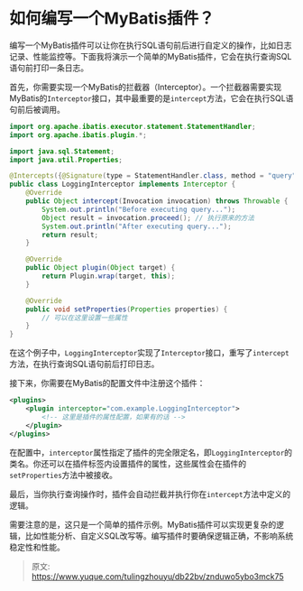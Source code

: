 # 如何编写一个MyBatis插件？

编写一个MyBatis插件可以让你在执行SQL语句前后进行自定义的操作，比如日志记录、性能监控等。下面我将演示一个简单的MyBatis插件，它会在执行查询SQL语句前打印一条日志。

首先，你需要实现一个MyBatis的拦截器（Interceptor）。一个拦截器需要实现MyBatis的`Interceptor`接口，其中最重要的是`intercept`方法，它会在执行SQL语句前后被调用。

```java
import org.apache.ibatis.executor.statement.StatementHandler;
import org.apache.ibatis.plugin.*;

import java.sql.Statement;
import java.util.Properties;

@Intercepts({@Signature(type = StatementHandler.class, method = "query", args = {Statement.class, org.apache.ibatis.session.ResultHandler.class})})
public class LoggingInterceptor implements Interceptor {
    @Override
    public Object intercept(Invocation invocation) throws Throwable {
        System.out.println("Before executing query...");
        Object result = invocation.proceed(); // 执行原来的方法
        System.out.println("After executing query...");
        return result;
    }

    @Override
    public Object plugin(Object target) {
        return Plugin.wrap(target, this);
    }

    @Override
    public void setProperties(Properties properties) {
        // 可以在这里设置一些属性
    }
}
```

在这个例子中，`LoggingInterceptor`实现了`Interceptor`接口，重写了`intercept`方法，在执行查询SQL语句前后打印日志。

接下来，你需要在MyBatis的配置文件中注册这个插件：

```xml
<plugins>
    <plugin interceptor="com.example.LoggingInterceptor">
        <!-- 这里是插件的属性配置，如果有的话 -->
    </plugin>
</plugins>
```

在配置中，`interceptor`属性指定了插件的完全限定名，即`LoggingInterceptor`的类名。你还可以在插件标签内设置插件的属性，这些属性会在插件的`setProperties`方法中被接收。

最后，当你执行查询操作时，插件会自动拦截并执行你在`intercept`方法中定义的逻辑。

需要注意的是，这只是一个简单的插件示例。MyBatis插件可以实现更复杂的逻辑，比如性能分析、自定义SQL改写等。编写插件时要确保逻辑正确，不影响系统稳定性和性能。



> 原文: <https://www.yuque.com/tulingzhouyu/db22bv/znduwo5ybo3mck75>